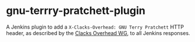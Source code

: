 # gnu-terrry-pratchett-plugin
A Jenkins plugin to add a `X-Clacks-Overhead: GNU Terry Pratchett` HTTP header, as
described by the [Clacks Overhead WG](http://clacksoverhead.discworld.us/), to all Jenkins responses.
